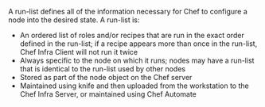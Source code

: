 A run-list defines all of the information necessary for Chef to
configure a node into the desired state. A run-list is:

- An ordered list of roles and/or recipes that are run in the exact
    order defined in the run-list; if a recipe appears more than once in
    the run-list, Chef Infra Client will not run it twice
- Always specific to the node on which it runs; nodes may have a
    run-list that is identical to the run-list used by other nodes
- Stored as part of the node object on the Chef server
- Maintained using knife and then uploaded from the workstation to the
    Chef Infra Server, or maintained using Chef Automate
